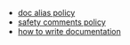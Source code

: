 - [doc alias policy](./doc-alias-policy.md)
- [safety comments policy](./safety-comments.md)
- [how to write documentation](./how-to-write-documentation.md)
